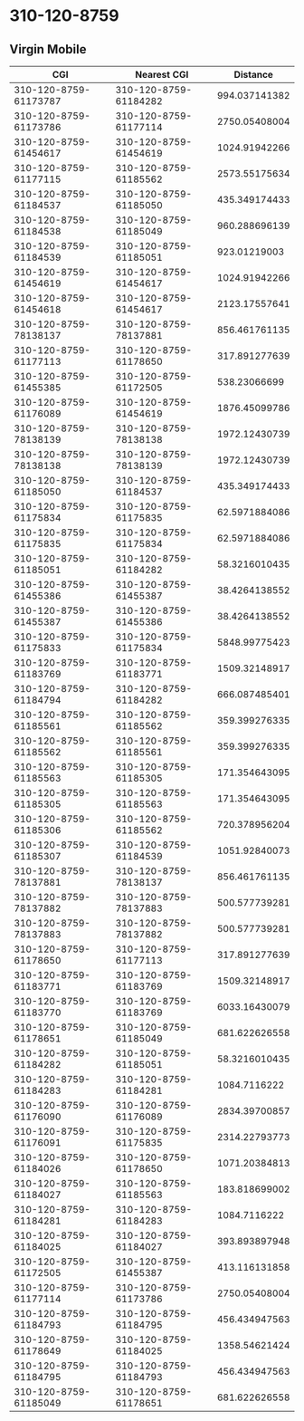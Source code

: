 # 310-120-8759
## Virgin Mobile


| CGI | Nearest CGI | Distance |
|-----|-------------|----------|
| 310-120-8759-61173787 | 310-120-8759-61184282 | 994.037141382 |
| 310-120-8759-61173786 | 310-120-8759-61177114 | 2750.05408004 |
| 310-120-8759-61454617 | 310-120-8759-61454619 | 1024.91942266 |
| 310-120-8759-61177115 | 310-120-8759-61185562 | 2573.55175634 |
| 310-120-8759-61184537 | 310-120-8759-61185050 | 435.349174433 |
| 310-120-8759-61184538 | 310-120-8759-61185049 | 960.288696139 |
| 310-120-8759-61184539 | 310-120-8759-61185051 | 923.01219003 |
| 310-120-8759-61454619 | 310-120-8759-61454617 | 1024.91942266 |
| 310-120-8759-61454618 | 310-120-8759-61454617 | 2123.17557641 |
| 310-120-8759-78138137 | 310-120-8759-78137881 | 856.461761135 |
| 310-120-8759-61177113 | 310-120-8759-61178650 | 317.891277639 |
| 310-120-8759-61455385 | 310-120-8759-61172505 | 538.23066699 |
| 310-120-8759-61176089 | 310-120-8759-61454619 | 1876.45099786 |
| 310-120-8759-78138139 | 310-120-8759-78138138 | 1972.12430739 |
| 310-120-8759-78138138 | 310-120-8759-78138139 | 1972.12430739 |
| 310-120-8759-61185050 | 310-120-8759-61184537 | 435.349174433 |
| 310-120-8759-61175834 | 310-120-8759-61175835 | 62.5971884086 |
| 310-120-8759-61175835 | 310-120-8759-61175834 | 62.5971884086 |
| 310-120-8759-61185051 | 310-120-8759-61184282 | 58.3216010435 |
| 310-120-8759-61455386 | 310-120-8759-61455387 | 38.4264138552 |
| 310-120-8759-61455387 | 310-120-8759-61455386 | 38.4264138552 |
| 310-120-8759-61175833 | 310-120-8759-61175834 | 5848.99775423 |
| 310-120-8759-61183769 | 310-120-8759-61183771 | 1509.32148917 |
| 310-120-8759-61184794 | 310-120-8759-61184282 | 666.087485401 |
| 310-120-8759-61185561 | 310-120-8759-61185562 | 359.399276335 |
| 310-120-8759-61185562 | 310-120-8759-61185561 | 359.399276335 |
| 310-120-8759-61185563 | 310-120-8759-61185305 | 171.354643095 |
| 310-120-8759-61185305 | 310-120-8759-61185563 | 171.354643095 |
| 310-120-8759-61185306 | 310-120-8759-61185562 | 720.378956204 |
| 310-120-8759-61185307 | 310-120-8759-61184539 | 1051.92840073 |
| 310-120-8759-78137881 | 310-120-8759-78138137 | 856.461761135 |
| 310-120-8759-78137882 | 310-120-8759-78137883 | 500.577739281 |
| 310-120-8759-78137883 | 310-120-8759-78137882 | 500.577739281 |
| 310-120-8759-61178650 | 310-120-8759-61177113 | 317.891277639 |
| 310-120-8759-61183771 | 310-120-8759-61183769 | 1509.32148917 |
| 310-120-8759-61183770 | 310-120-8759-61183769 | 6033.16430079 |
| 310-120-8759-61178651 | 310-120-8759-61185049 | 681.622626558 |
| 310-120-8759-61184282 | 310-120-8759-61185051 | 58.3216010435 |
| 310-120-8759-61184283 | 310-120-8759-61184281 | 1084.7116222 |
| 310-120-8759-61176090 | 310-120-8759-61176089 | 2834.39700857 |
| 310-120-8759-61176091 | 310-120-8759-61175835 | 2314.22793773 |
| 310-120-8759-61184026 | 310-120-8759-61178650 | 1071.20384813 |
| 310-120-8759-61184027 | 310-120-8759-61185563 | 183.818699002 |
| 310-120-8759-61184281 | 310-120-8759-61184283 | 1084.7116222 |
| 310-120-8759-61184025 | 310-120-8759-61184027 | 393.893897948 |
| 310-120-8759-61172505 | 310-120-8759-61455387 | 413.116131858 |
| 310-120-8759-61177114 | 310-120-8759-61173786 | 2750.05408004 |
| 310-120-8759-61184793 | 310-120-8759-61184795 | 456.434947563 |
| 310-120-8759-61178649 | 310-120-8759-61184025 | 1358.54621424 |
| 310-120-8759-61184795 | 310-120-8759-61184793 | 456.434947563 |
| 310-120-8759-61185049 | 310-120-8759-61178651 | 681.622626558 |
